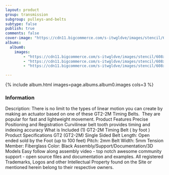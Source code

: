 ```yaml
---
layout: product
group: transmission
subgroup: pulleys-and-belts
subtype: false
publish: true
comments: false
cover-image: "https://cdn11.bigcommerce.com/s-itwgldve/images/stencil/608x608/products/161/3703/profile_picture__60204.1675310610.png?c=2"
albums:
  album0:
    images:
        - "https://cdn11.bigcommerce.com/s-itwgldve/images/stencil/608x608/products/161/3703/profile_picture__60204.1675310610.png?c=2"
        - "https://cdn11.bigcommerce.com/s-itwgldve/images/stencil/608x608/products/161/4445/in_use_picture__80188.1675310610.png?c=2"
        - "https://cdn11.bigcommerce.com/s-itwgldve/images/stencil/608x608/products/161/4904/in_use__44790.1675310610.png?c=2"

---
```


{% include album.html images=page.albums.album0.images cols=3 %}

### Information

Description:
 There is no limit to the types of linear motion you can create by making an actuator based on one of these GT2-2M Timing Belts.  They are popular for fast and lightweight movement. Product Features   Precise Positioning and Registration Curvilinear belt tooth provides timing and indexing accuracy What is Included  (1) GT2-2M Timing Belt ( by foot ) Product Specifications  GT2 (GT2-2M) Single Sided Belt Length: Open ended sold by the Foot (up to 100 feet) Pitch: 2mm Belt Width: 5mm Tension Member: Fiberglass Color: Black   Assembly/Support/Documentation/3D Models   Easy follow along assembly video - top notch awesome community support - open source files and documentation and examples. All registered Trademarks, Logos and other Intellectual Property found on the Site or mentioned herein belong to their respective owners.   

